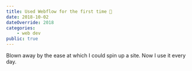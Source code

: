 ```yaml
---
title: Used Webflow for the first time 🤯
date: 2018-10-02
dateOverride: 2018
categories:
    - web dev
public: true
---
```


Blown away by the ease at which I could spin up a site. Now I use it every day.
